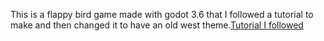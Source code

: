 This is a flappy bird game made with godot 3.6 that I followed a tutorial to make and then changed it to have an old west theme.[Tutorial I followed](https://youtu.be/8_ThGJG9Kqg?si=rkii_YI1ITTY_tx3)
